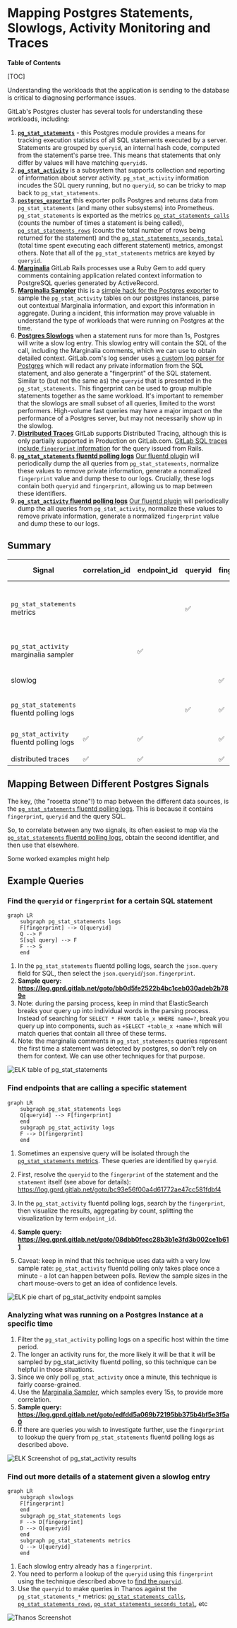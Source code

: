 # Mapping Postgres Statements, Slowlogs, Activity Monitoring and Traces

**Table of Contents**

[TOC]

Understanding the workloads that the application is sending to the database is critical to diagnosing performance issues.

GitLab's Postgres cluster has several tools for understanding these workloads, including:

1. **[`pg_stat_statements`](https://www.postgresql.org/docs/12/pgstatstatements.html)** - this Postgres module provides a means for tracking execution statistics of all SQL statements executed by a server. Statements are grouped by `queryid`, an internal hash code, computed from the statement's parse tree. This means that statements that only differ by values will have matching `queryid`s.
1. **[`pg_stat_activity`](https://www.postgresql.org/docs/12/monitoring-stats.html)** is a subsystem that supports collection and reporting of information about server activity. `pg_stat_activity` information incudes the SQL query running, but no `queryid`, so can be tricky to map back to `pg_stat_statements`.
1. **[`postgres_exporter`](https://gitlab.com/gitlab-cookbooks/gitlab-exporters/)** this exporter polls Postgres and returns data from `pg_stat_statements` (and many other subsystems) into Prometheus. `pg_stat_statements` is exported as the metrics [`pg_stat_statements_calls`](https://thanos.gitlab.net/graph?g0.expr=topk(100%2C%20sum%20by%20(queryid%2C%20fqdn)%20(rate(pg_stat_statements_calls%7Benv%3D%22gprd%22%2C%20type%3D%22patroni%22%7D%5B5m%5D)))&g0.tab=1&g0.stacked=0&g0.range_input=1h&g0.max_source_resolution=0s&g0.deduplicate=1&g0.partial_response=0&g0.store_matches=%5B%5D) (counts the number of times a statement is being called), [`pg_stat_statements_rows`](https://thanos.gitlab.net/graph?g0.expr=topk(100%2C%20sum%20by%20(queryid%2C%20fqdn)%20(rate(pg_stat_statements_rows%7Benv%3D%22gprd%22%2C%20type%3D%22patroni%22%7D%5B5m%5D)))&g0.tab=1&g0.stacked=0&g0.range_input=1h&g0.max_source_resolution=0s&g0.deduplicate=1&g0.partial_response=0&g0.store_matches=%5B%5D) (counts the total number of rows being returned for the statement) and the [`pg_stat_statements_seconds_total`](https://thanos.gitlab.net/graph?g0.expr=topk(100%2C%20sum%20by%20(queryid%2C%20fqdn)%20(rate(pg_stat_statements_seconds_total%7Benv%3D%22gprd%22%2C%20type%3D%22patroni%22%7D%5B5m%5D)))&g0.tab=1&g0.stacked=0&g0.range_input=1h&g0.max_source_resolution=0s&g0.deduplicate=1&g0.partial_response=0&g0.store_matches=%5B%5D) (total time spent executing each different statement) metrics, amongst others. Note that all of the `pg_stat_statements` metrics are keyed by `queryid`.
1. **[Marginalia](https://docs.gitlab.com/ee/development/database/database_query_comments.html)** GitLab Rails processes use a Ruby Gem to add query comments containing application related context information to PostgreSQL queries generated by ActiveRecord.
1. **[Marginalia Sampler](https://dashboards.gitlab.net/d/patroni-marginalia-sampler/patroni-marginalia-sampler?orgId=1)** this is a [simple hack for the Postgres exporter](https://gitlab.com/gitlab-cookbooks/gitlab-exporters/-/blob/master/templates/postgres_exporter/queries.yaml.erb) to sample the `pg_stat_activity` tables on our postgres instances, parse out contextual Marginalia information, and export this information in aggregate. During a incident, this information may prove valuable in understand the type of workloads that were running on Postgres at the time.
1. **[Postgres Slowlogs](https://log.gprd.gitlab.net/goto/bed5ac5a9a84e1ee311269d71b580b2b)** when a statement runs for more than 1s, Postgres will write a slow log entry. This slowlog entry will contain the SQL of the call, including the Marginalia comments, which we can use to obtain detailed context. GitLab.com's log sender uses [a custom log parser for Postgres](https://gitlab.com/gitlab-org/fluent-plugins/fluent-plugin-postgresql-csvlog/) which will redact any private information from the SQL statement, and also generate a "fingerprint" of the SQL statement. Similar to (but not the same as) the `queryid` that is presented in the `pg_stat_statements`. This fingerprint can be used to group multiple statements together as the same workload. It's important to remember that the slowlogs are small subset of all queries, limited to the worst performers. High-volume fast queries may have a major impact on the performance of a Postgres server, but may not necessarily show up in the slowlog.
1. **[Distributed Traces](https://docs.gitlab.com/ee/development/distributed_tracing.html)** GitLab supports Distributed Tracing, although this is only partially supported in Production on GitLab.com. [GitLab SQL traces include `fingerprint` information](https://gitlab.com/gitlab-org/labkit-ruby/-/commit/62670137c7e73d96cb73ca97f421e7cbc584a89d) for the query issued from Rails.
1. **[`pg_stat_statements` fluentd polling logs](https://log.gprd.gitlab.net/goto/b8c059d819113dc2c52c0e8c7b3070dd)** [Our fluentd plugin](https://gitlab.com/gitlab-org/fluent-plugins/fluent-plugin-postgresql-csvlog/-/blob/master/lib/fluent/plugin/in_pg_stat_statements.rb) will periodically dump the all queries from `pg_stat_statements`, normalize these values to remove private information, generate a normalized `fingerprint` value and dump these to our logs. Crucially, these logs contain both `queryid` and `fingerprint`, allowing us to map between these identifiers.
1. **[`pg_stat_activity` fluentd polling logs](https://log.gprd.gitlab.net/goto/698dcbba86ab46ede0cb20f5f24bed40)** [Our fluentd plugin](https://gitlab.com/gitlab-org/fluent-plugins/fluent-plugin-postgresql-csvlog/-/blob/master/lib/fluent/plugin/in_pg_stat_activity.rb) will periodically dump the all queries from `pg_stat_activity`, normalize these values to remove private information, generate a normalized `fingerprint` value and dump these to our logs.

## Summary

| Signal                                    | correlation_id     | endpoint_id        | queryid            | fingerprint        | Normalized SQL     | Type                                             |
| ----------------------------------------- | ------------------ | ------------------ | ------------------ | ------------------ | ------------------ | ------------------------------------------------ |
| `pg_stat_statements` metrics              |                    |                    | :white_check_mark: |                    |                    | Complete stats for top 5000 queries per instance |
| `pg_stat_activity` marginalia sampler     |                    | :white_check_mark: |                    |                    |                    | Sampled (every 15s)                              |
| slowlog                                   |                    |                    |                    | :white_check_mark: | :white_check_mark: | Sampled (query >1 s)                             |
| `pg_stat_statements` fluentd polling logs |                    |                    | :white_check_mark: | :white_check_mark: | :white_check_mark: | Sampled (every 30m)                              |
| `pg_stat_activity` fluentd polling logs   | :white_check_mark: | :white_check_mark: |                    | :white_check_mark: | :white_check_mark: | Sampled (every 1m)                               |
| distributed traces                        | :white_check_mark: | :white_check_mark: |                    | :white_check_mark: | :white_check_mark: | Sampled                                          |

## Mapping Between Different Postgres Signals

The key, (the "rosetta stone"!) to map between the different data sources, is the [`pg_stat_statements` fluentd polling logs](https://log.gprd.gitlab.net/goto/b8c059d819113dc2c52c0e8c7b3070dd). This is because it contains `fingerprint`, `queryid` and the query SQL.

So, to correlate between any two signals, its often easiest to map via the [`pg_stat_statements` fluentd polling logs](https://log.gprd.gitlab.net/goto/b8c059d819113dc2c52c0e8c7b3070dd), obtain the second identifier, and then use that elsewhere.

Some worked examples might help

## Example Queries

### Find the `queryid` or `fingerprint` for a certain SQL statement

```mermaid
graph LR
    subgraph pg_stat_statements logs
    F[fingerprint] --> Q[queryid]
    Q --> F
    S[sql query] --> F
    F --> S
    end
```

1. In the `pg_stat_statements` fluentd polling logs, search the `json.query` field for SQL, then select the `json.queryid`/`json.fingerprint`.
1. **Sample query: <https://log.gprd.gitlab.net/goto/bb0d5fe2522b4bc1ceb030adeb2b789e>**
1. Note: during the parsing process, keep in mind that ElasticSearch breaks your query up into individual words in the parsing process. Instead of searching for `SELECT * FROM table_x WHERE name=?`, break you query up into components, such as `+SELECT +table_x +name` which will match queries that contain all three of these terms.
1. Note: the marginalia comments in `pg_stat_statements` queries represent the first time a statement was detected by postgres, so don't rely on them for context. We can use other techniques for that purpose.

![ELK table of pg_stat_statements](img/pg_stat_statements_table.png)

### Find endpoints that are calling a specific statement

```mermaid
graph LR
    subgraph pg_stat_statements logs
    Q[queryid] --> F[fingerprint]
    end
    subgraph pg_stat_activity logs
    F --> D[fingerprint]
    end
```

1. Sometimes an expensive query will be isolated through the [`pg_stat_statements` metrics](https://thanos.gitlab.net/graph?g0.expr=topk(100%2C%20sum%20by%20(queryid%2C%20fqdn)%20(rate(pg_stat_statements_seconds_total%7Benv%3D%22gprd%22%2C%20type%3D%22patroni%22%7D%5B5m%5D)))&g0.tab=1&g0.stacked=0&g0.range_input=1h&g0.max_source_resolution=0s&g0.deduplicate=1&g0.partial_response=0&g0.store_matches=%5B%5D). These queries are identified by `queryid`.

1. First, resolve the `queryid` to the `fingerprint` of the statement and the `statement` itself (see above for details): <https://log.gprd.gitlab.net/goto/bc93e56f00a4d61772ae47cc581fdbf4>
1. In the `pg_stat_activity` fluentd polling logs, search by the `fingerprint`, then visualize the results, aggregating by count, splitting the visualization by term `endpoint_id`.
1. **Sample query: <https://log.gprd.gitlab.net/goto/08dbb0fecc28b3b1e3fd3b002ce1b611>**
1. Caveat: keep in mind that this technique uses data with a very low sample rate:  `pg_stat_activity` fluentd polling only takes place once a minute - a lot can happen between polls. Review the sample sizes in the chart mouse-overs to get an idea of confidence levels.

![ELK pie chart of pg_stat_activity endpoint samples](img/pg_stat_activity_endpoints.png)

### Analyzing what was running on a Postgres Instance at a specific time

1. Filter the `pg_stat_activity` polling logs on a specific host within the time period.
1. The longer an activity runs for, the more likely it will be that it will be sampled by  pg_stat_activity fluentd polling, so this technique can be helpful in those situations.
1. Since we only poll `pg_stat_activity` once a minute, this technique is fairly coarse-grained.
1. Use the [Marginalia Sampler](https://dashboards.gitlab.net/d/patroni-marginalia-sampler/patroni-marginalia-sampler?orgId=1), which samples every 15s, to provide more correlation.
1. **Sample query: <https://log.gprd.gitlab.net/goto/edfdd5a069b72195bb375b4bf5e3f5a0>**
1. If there are queries you wish to investigate further, use the `fingerprint` to lookup the query from `pg_stat_statements` fluentd polling logs as described above.

![ELK Screenshot of pg_stat_activity results](img/pg_stat_activity_polling.png)

### Find out more details of a statement given a slowlog entry

```mermaid
graph LR
    subgraph slowlogs
    F[fingerprint]
    end
    subgraph pg_stat_statements logs
    F --> D[fingerprint]
    D --> Q[queryid]
    end
    subgraph pg_stat_statements metrics
    Q --> U[queryid]
    end

```

1. Each slowlog entry already has a `fingerprint`.
1. You need to perform a lookup of the `queryid` using this `fingerprint` using the technique described above to [find the `queryid`](#find-the-queryid-or-fingerprint-for-a-certain-sql-statement).
1. Use the `queryid` to make queries in Thanos against the `pg_stat_statements_*` metrics: [`pg_stat_statements_calls`](https://thanos.gitlab.net/graph?g0.expr=%23%20REPLACE%20the%20queryid%20on%20the%20next%20line%0Asum%20by%20(queryid%2C%20fqdn)%20(rate(pg_stat_statements_calls%7Benv%3D%22gprd%22%2C%20type%3D%22patroni%22%2C%20queryid%3D%22-4564796490520002556%22%7D%5B5m%5D))&g0.tab=0&g0.stacked=0&g0.range_input=1h&g0.max_source_resolution=0s&g0.deduplicate=1&g0.partial_response=0&g0.store_matches=%5B%5D), [`pg_stat_statements_rows`](https://thanos.gitlab.net/graph?g0.expr=%23%20REPLACE%20the%20queryid%20on%20the%20next%20line%0Asum%20by%20(queryid%2C%20fqdn)%20(rate(pg_stat_statements_rows%7Benv%3D%22gprd%22%2C%20type%3D%22patroni%22%2C%20queryid%3D%22-4564796490520002556%22%7D%5B5m%5D))&g0.tab=0&g0.stacked=0&g0.range_input=1h&g0.max_source_resolution=0s&g0.deduplicate=1&g0.partial_response=0&g0.store_matches=%5B%5D), [`pg_stat_statements_seconds_total`](https://thanos.gitlab.net/graph?g0.expr=%23%20REPLACE%20the%20queryid%20on%20the%20next%20line%0Asum%20by%20(queryid%2C%20fqdn)%20(rate(pg_stat_statements_seconds_total%7Benv%3D%22gprd%22%2C%20type%3D%22patroni%22%2C%20queryid%3D%22-4564796490520002556%22%7D%5B5m%5D))&g0.tab=0&g0.stacked=0&g0.range_input=1h&g0.max_source_resolution=0s&g0.deduplicate=1&g0.partial_response=0&g0.store_matches=%5B%5D), etc

![Thanos Screenshot](img/pg_stat_activity_metrics.png)
